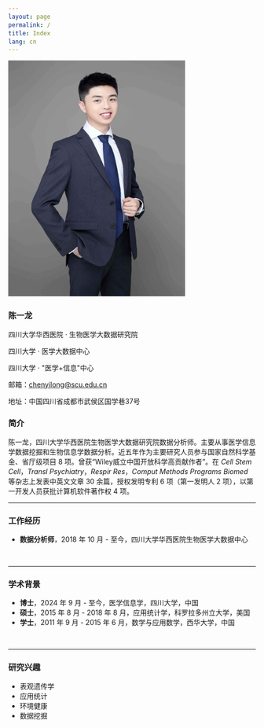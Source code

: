 ```yaml
---
layout: page
permalink: /
title: Index
lang: cn
---
```


<img src="/images/chenyilong.jpg" class="floatpic" width="360" height="480">

### **陈一龙**

四川大学华西医院 · 生物医学大数据研究院<br>

四川大学 · 医学大数据中心<br>

四川大学 · "医学+信息"中心<br>

邮箱：chenyilong@scu.edu.cn<br>

地址：中国四川省成都市武侯区国学巷37号<br>

### 简介

陈一龙，四川大学华西医院生物医学大数据研究院数据分析师。主要从事医学信息学数据挖掘和生物信息学数据分析。近五年作为主要研究人员参与国家自然科学基金、省厅级项目 8 项。曾获“Wiley威立中国开放科学高贡献作者”。在 *Cell Stem Cell*，*Transl Psychiatry*，*Respir Res*，*Comput Methods Programs Biomed* 等杂志上发表中英文文章 30 余篇，授权发明专利 6 项（第一发明人 2 项），以第一开发人员获批计算机软件著作权 4 项。<br>

---

### 工作经历

- **数据分析师**，2018 年 10 月 - 至今，四川大学华西医院生物医学大数据中心
<br>

---

### 学术背景

- **博士**，2024 年 9 月 - 至今，医学信息学，四川大学，中国
- **硕士**，2015 年 8 月 - 2018 年 8 月，应用统计学，科罗拉多州立大学，美国
- **学士**，2011 年 9 月 - 2015 年 6 月，数学与应用数学，西华大学，中国
<br>

---

### 研究兴趣

- 表观遗传学
- 应用统计
- 环境健康
- 数据挖掘

<br>
